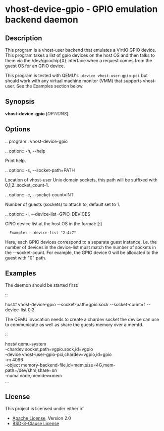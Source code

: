 # vhost-device-gpio - GPIO emulation backend daemon

## Description
This program is a vhost-user backend that emulates a VirtIO GPIO device. This
program takes a list of gpio devices on the host OS and then talks to them via
the /dev/gpiochip{X} interface when a request comes from the guest OS for an
GPIO device.

This program is tested with QEMU's `-device vhost-user-gpio-pci` but should
work with any virtual machine monitor (VMM) that supports vhost-user. See the
Examples section below.

## Synopsis

**vhost-device-gpio** [*OPTIONS*]

## Options

.. program:: vhost-device-gpio

.. option:: -h, --help

  Print help.

.. option:: -s, --socket-path=PATH

  Location of vhost-user Unix domain sockets, this path will be suffixed with
  0,1,2..socket_count-1.

.. option:: -c, --socket-count=INT

  Number of guests (sockets) to attach to, default set to 1.

.. option:: -l, --device-list=GPIO-DEVICES

  GPIO device list at the host OS in the format:
      <device1>[:<device2>]

      Example: --device-list "2:4:7"

  Here, each GPIO devices correspond to a separate guest instance, i.e. the
  number of devices in the device-list must match the number of sockets in the
  --socket-count. For example, the GPIO device 0 will be allocated to the guest
  with "<socket-path>0" path.

## Examples

The daemon should be started first:

::

  host# vhost-device-gpio --socket-path=gpio.sock --socket-count=1 --device-list 0:3

The QEMU invocation needs to create a chardev socket the device can
use to communicate as well as share the guests memory over a memfd.

::

  host# qemu-system \
      -chardev socket,path=vgpio.sock,id=vgpio \
      -device vhost-user-gpio-pci,chardev=vgpio,id=gpio \
      -m 4096 \
      -object memory-backend-file,id=mem,size=4G,mem-path=/dev/shm,share=on \
      -numa node,memdev=mem \
      ...

## License

This project is licensed under either of

- [Apache License](http://www.apache.org/licenses/LICENSE-2.0), Version 2.0
- [BSD-3-Clause License](https://opensource.org/licenses/BSD-3-Clause)
